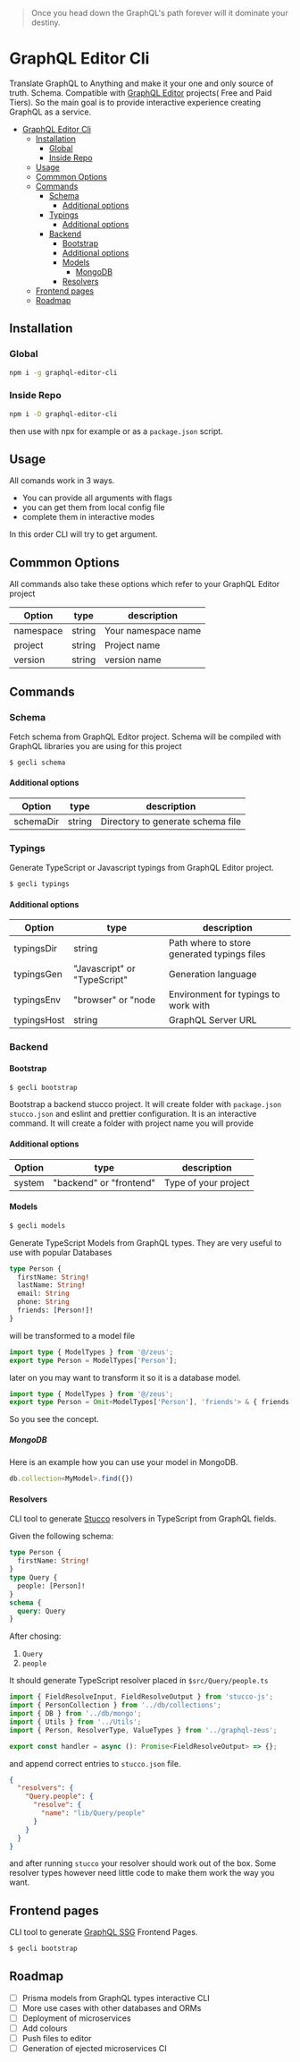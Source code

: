 > Once you head down the GraphQL's path
> forever will it dominate your destiny.

# GraphQL Editor Cli

Translate GraphQL to Anything and make it your one and only source of truth. Schema. Compatible with [GraphQL Editor](https://graphqleditor.com) projects( Free and Paid Tiers). So the main goal is to provide interactive experience creating GraphQL as a service.

- [GraphQL Editor Cli](#graphql-editor-cli)
  - [Installation](#installation)
    - [Global](#global)
    - [Inside Repo](#inside-repo)
  - [Usage](#usage)
  - [Commmon Options](#commmon-options)
  - [Commands](#commands)
    - [Schema](#schema)
      - [Additional options](#additional-options)
    - [Typings](#typings)
      - [Additional options](#additional-options-1)
    - [Backend](#backend)
      - [Bootstrap](#bootstrap)
      - [Additional options](#additional-options-2)
      - [Models](#models)
        - [MongoDB](#mongodb)
      - [Resolvers](#resolvers)
  - [Frontend pages](#frontend-pages)
  - [Roadmap](#roadmap)

## Installation

### Global

```sh
npm i -g graphql-editor-cli
```

### Inside Repo

```sh
npm i -D graphql-editor-cli
```

then use with npx for example or as a `package.json` script.

## Usage

All comands work in 3 ways.

- You can provide all arguments with flags
- you can get them from local config file
- complete them in interactive modes

In this order CLI will try to get argument.

## Commmon Options

All commands also take these options which refer to your GraphQL Editor project

| Option    | type   | description         |
| --------- | ------ | ------------------- |
| namespace | string | Your namespace name |
| project   | string | Project name        |
| version   | string | version name        |

## Commands

### Schema

Fetch schema from GraphQL Editor project. Schema will be compiled with GraphQL libraries you are using for this project

```sh
$ gecli schema
```

#### Additional options

| Option    | type   | description                       |
| --------- | ------ | --------------------------------- |
| schemaDir | string | Directory to generate schema file |

### Typings

Generate TypeScript or Javascript typings from GraphQL Editor project.

```sh
$ gecli typings
```

#### Additional options

| Option      | type                         | description                                 |
| ----------- | ---------------------------- | ------------------------------------------- |
| typingsDir  | string                       | Path where to store generated typings files |
| typingsGen  | "Javascript" or "TypeScript" | Generation language                         |
| typingsEnv  | "browser" or "node           | Environment for typings to work with        |
| typingsHost | string                       | GraphQL Server URL                          |

### Backend

#### Bootstrap

```sh
$ gecli bootstrap
```

Bootstrap a backend stucco project. It will create folder with `package.json` `stucco.json` and eslint and prettier configuration. It is an interactive command. It will create a folder with project name you will provide

#### Additional options

| Option | type                    | description          |
| ------ | ----------------------- | -------------------- |
| system | "backend" or "frontend" | Type of your project |

#### Models

```sh
$ gecli models
```

Generate TypeScript Models from GraphQL types. They are very useful to use with popular Databases

```graphql
type Person {
  firstName: String!
  lastName: String!
  email: String
  phone: String
  friends: [Person!]!
}
```

will be transformed to a model file

```ts
import type { ModelTypes } from '@/zeus';
export type Person = ModelTypes['Person'];
```

later on you may want to transform it so it is a database model.

```ts
import type { ModelTypes } from '@/zeus';
export type Person = Omit<ModelTypes['Person'], 'friends'> & { friends: string[] };
```

So you see the concept.

##### MongoDB

Here is an example how you can use your model in MongoDB.

```ts
db.collection<MyModel>.find({})
```

#### Resolvers

CLI tool to generate [Stucco](https://github.com/graphql-editor/stucco-js) resolvers in TypeScript from GraphQL fields.

Given the following schema:

```graphql
type Person {
  firstName: String!
}
type Query {
  people: [Person]!
}
schema {
  query: Query
}
```

After chosing:

1. `Query`
2. `people`

It should generate TypeScript resolver placed in `$src/Query/people.ts`

```ts
import { FieldResolveInput, FieldResolveOutput } from 'stucco-js';
import { PersonCollection } from '../db/collections';
import { DB } from '../db/mongo';
import { Utils } from '../Utils';
import { Person, ResolverType, ValueTypes } from '../graphql-zeus';

export const handler = async (): Promise<FieldResolveOutput> => {};
```

and append correct entries to `stucco.json` file.

```json
{
  "resolvers": {
    "Query.people": {
      "resolve": {
        "name": "lib/Query/people"
      }
    }
  }
}
```

and after running `stucco` your resolver should work out of the box.
Some resolver types however need little code to make them work the way you want.

## Frontend pages

CLI tool to generate [GraphQL SSG](https://graphqlssg.com) Frontend Pages.

```sh
$ gecli bootstrap
```

## Roadmap

- [ ] Prisma models from GraphQL types interactive CLI
- [ ] More use cases with other databases and ORMs
- [ ] Deployment of microservices
- [ ] Add colours
- [ ] Push files to editor
- [ ] Generation of ejected microservices CI
